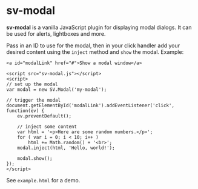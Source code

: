 
sv-modal
=================================================

**sv-modal** is a vanilla JavaScript plugin for displaying modal dialogs. It can be used for alerts, lightboxes and more.

Pass in an ID to use for the modal, then in your click handler add your desired content using the `inject` method and `show` the modal. Example:

	<a id="modalLink" href="#">Show a modal window</a>

	<script src="sv-modal.js"></script>
	<script>
	// set up the modal
	var modal = new SV.Modal('my-modal');

	// trigger the modal
	document.getElementById('modalLink').addEventListener('click', function(ev) {
		ev.preventDefault();

		// inject some content
		var html = '<p>Here are some random numbers.</p>';
		for ( var i = 0; i < 10; i++ )
			html += Math.random() + '<br>';
		modal.inject(html, 'Hello, world!');

		modal.show();
	});
	</script>

See `example.html` for a demo.
